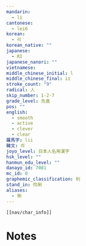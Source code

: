 ```yaml
---
mandarin:
  - lì
cantonese:
  - lei6
korean:
  - 리
korean_native: ""
japanese:
  - RI
japanese_nanori: ""
vietnamese:
middle_chinese_initial: l
middle_chinese_final: iɪ
stroke_count: "9"
radical: 人
skip_number: 1-2-7
grade_level: 先進
pos: ""
english:
  - smooth
  - active
  - clever
  - clear
羅馬字: lii
韓文: 릐
joyo_level: 日本人名用漢字
hsk_level: ""
hanmun_edu_level: ""
danayo_id: 7081
mc_id: 0
graphemic_classification: 利
stand_in: 伶俐
aliases:
  - 悧
---
```

```meta-bind-embed
[[nav/char_info]]
```

# Notes
